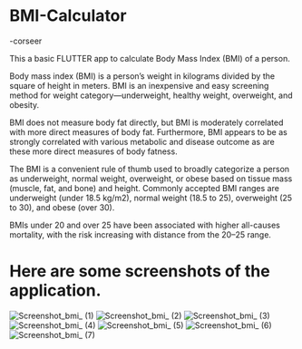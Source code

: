 # BMI-Calculator
-corseer

This a basic FLUTTER app to calculate Body Mass Index (BMI) of a person.

Body mass index (BMI) is a person’s weight in kilograms divided by the square of height in meters. BMI is an inexpensive and easy screening method for weight category—underweight, healthy weight, overweight, and obesity.

BMI does not measure body fat directly, but BMI is moderately correlated with more direct measures of body fat. Furthermore, BMI appears to be as strongly correlated with various metabolic and disease outcome as are these more direct measures of body fatness.

The BMI is a convenient rule of thumb used to broadly categorize a person as underweight, normal weight, overweight, or obese based on tissue mass (muscle, fat, and bone) and height. Commonly accepted BMI ranges are underweight (under 18.5 kg/m2), normal weight (18.5 to 25), overweight (25 to 30), and obese (over 30).

BMIs under 20 and over 25 have been associated with higher all-causes mortality, with the risk increasing with distance from the 20–25 range.

# Here are some screenshots of the application.

![Screenshot_bmi_ (1)](https://user-images.githubusercontent.com/66917558/87506430-e353e700-c688-11ea-8f73-f2bb3d330f6c.png)
![Screenshot_bmi_ (2)](https://user-images.githubusercontent.com/66917558/87506444-e8189b00-c688-11ea-9cf4-3bc59dd4f544.png)
![Screenshot_bmi_ (3)](https://user-images.githubusercontent.com/66917558/87506445-eb138b80-c688-11ea-9198-aed7b25e25fc.png)
![Screenshot_bmi_ (4)](https://user-images.githubusercontent.com/66917558/87506449-eea71280-c688-11ea-91ba-241ee54d5640.png)
![Screenshot_bmi_ (5)](https://user-images.githubusercontent.com/66917558/87506457-f2d33000-c688-11ea-9497-a27095f30ff5.png)
![Screenshot_bmi_ (6)](https://user-images.githubusercontent.com/66917558/87506471-fe265b80-c688-11ea-9505-f9778ec788b0.png)
![Screenshot_bmi_ (7)](https://user-images.githubusercontent.com/66917558/87506482-0383a600-c689-11ea-93a4-6b90b8f0c45c.png)
